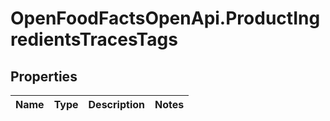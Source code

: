 # OpenFoodFactsOpenApi.ProductIngredientsTracesTags

## Properties

Name | Type | Description | Notes
------------ | ------------- | ------------- | -------------


